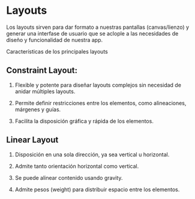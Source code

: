 # Layouts

Los layouts sirven para dar formato a nuestras pantallas (canvas/lienzo) y generar una interfase de usuario que se aclople a las necesidades de diseño y funcionalidad de nuestra app.

Características de los principales layouts

## Constraint Layout:

1. Flexible y potente para diseñar layouts complejos sin necesidad de anidar múltiples layouts.

2. Permite definir restricciones entre los elementos, como alineaciones, márgenes y guías.

2. Facilita la disposición gráfica y rápida de los elementos.

## Linear Layout

1. Disposición en una sola dirección, ya sea vertical u horizontal.

2. Admite tanto orientación horizontal como vertical.

3. Se puede alinear contenido usando gravity.

4. Admite pesos (weight) para distribuir espacio entre los elementos.



